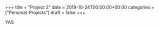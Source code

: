+++
title = "Project 2"
date = 2019-10-24T00:00:00+00:00
categories = ["Personal-Projects"]
draft = false
+++

YAS